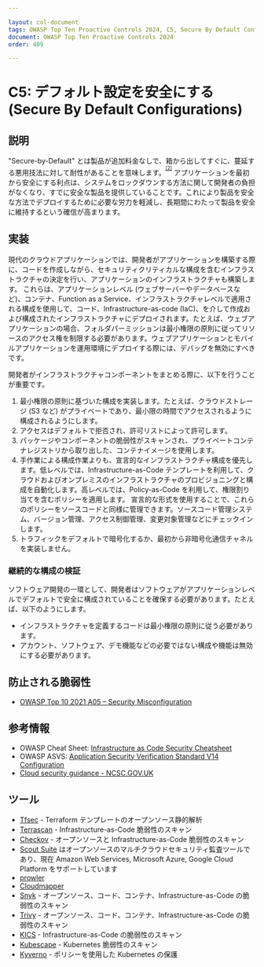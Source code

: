 ```yaml
---

layout: col-document
tags: OWASP Top Ten Proactive Controls 2024, C5, Secure By Default Configurations
document: OWASP Top Ten Proactive Controls 2024
order: 409

---
```


# C5: デフォルト設定を安全にする (Secure By Default Configurations)

## 説明

"Secure-by-Default" とは製品が追加料金なしで、箱から出してすぐに、蔓延する悪用技法に対して耐性があることを意味します。<sup><sup>[\[2\]](#footnote-2)</sup></sup> アプリケーションを最初から安全にする利点は、システムをロックダウンする方法に関して開発者の負担がなくなり、すでに安全な製品を提供していることです。これにより製品を安全な方法でデプロイするために必要な労力を軽減し、長期間にわたって製品を安全に維持するという確信が高まります。

## 実装

現代のクラウドアプリケーションでは、開発者がアプリケーションを構築する際に、コードを作成しながら、セキュリティクリティカルな構成を含むインフラストラクチャの決定を行い、アプリケーションのインフラストラクチャも構築します。
これらは、アプリケーションレベル (ウェブサーバーやデータベースなど)、コンテナ、Function as a Service、インフラストラクチャレベルで適用される構成を使用して、コード、Infrastructure-as-code (IaC)、を介して作成および構成されたインフラストラクチャにデプロイされます。たとえば、ウェブアプリケーションの場合、フォルダパーミッションは最小権限の原則に従ってリソースのアクセス権を制限する必要があります。ウェブアプリケーションとモバイルアプリケーションを運用環境にデプロイする際には、デバッグを無効にすべきです。

開発者がインフラストラクチャコンポーネントをまとめる際に、以下を行うことが重要です。
1. 最小権限の原則に基づいた構成を実装します。たとえば、クラウドストレージ (S3 など) がプライベートであり、最小限の時間でアクセスされるように構成されるようにします。
2. アクセスはデフォルトで拒否され、許可リストによって許可します。
3. パッケージやコンポーネントの脆弱性がスキャンされ、プライベートコンテナレジストリから取り出した、コンテナイメージを使用します。
4. 手作業による構成作業よりも、宣言的なインフラストラクチャ構成を優先します。低レベルでは、Infrastructure-as-Code テンプレートを利用して、クラウドおよびオンプレミスのインフラストラクチャのプロビジョニングと構成を自動化します。高レベルでは、Policy-as-Code を利用して、権限割り当てを含むポリシーを適用します。
    宣言的な形式を使用することで、これらのポリシーをソースコードと同様に管理できます。ソースコード管理システム、バージョン管理、アクセス制御管理、変更対象管理などにチェックインします。
5. トラフィックをデフォルトで暗号化するか、最初から非暗号化通信チャネルを実装しません。

### 継続的な構成の検証

ソフトウェア開発の一環として、開発者はソフトウェアがアプリケーションレベルでデフォルトで安全に構成されていることを確保する必要があります。たとえば、以下のようにします。

- インフラストラクチャを定義するコードは最小権限の原則に従う必要があります。
- アカウント、ソフトウェア、デモ機能などの必要ではない構成や機能は無効にする必要があります。

## 防止される脆弱性

- [OWASP Top 10 2021 A05 – Security Misconfiguration](https://owasp.org/Top10/A05_2021-Security_Misconfiguration/)

## 参考情報

- OWASP Cheat Sheet: [Infrastructure as Code Security Cheatsheet](https://cheatsheetseries.owasp.org/cheatsheets/Infrastructure_as_Code_Security_Cheat_Sheet.html)
- OWASP ASVS: [Application Security Verification Standard V14 Configuration](https://github.com/OWASP/ASVS/blob/master/5.0/en/0x22-V14-Config.md)
- [Cloud security guidance - NCSC.GOV.UK](https://www.ncsc.gov.uk/collection/cloud-security)

## ツール

- [Tfsec](https://github.com/aquasecurity/tfsec) - Terraform テンプレートのオープンソース静的解析
- [Terrascan](https://github.com/accurics/terrascan) - Infrastructure-as-Code 脆弱性のスキャン
- [Checkov](https://github.com/bridgecrewio/checkov) - オープンソースと Infrastructure-as-Code 脆弱性のスキャン
- [Scout Suite](https://github.com/nccgroup/ScoutSuite) はオープンソースのマルチクラウドセキュリティ監査ツールであり、現在 Amazon Web Services, Microsoft Azure, Google Cloud Platform をサポートしています
- [prowler](https://github.com/toniblyx/prowler)
- [Cloudmapper](https://github.com/duo-labs/cloudmapper)
- [Snyk](https://github.com/snyk/cli) - オープンソース、コード、コンテナ、Infrastructure-as-Code の脆弱性のスキャン
- [Trivy](https://github.com/aquasecurity/trivy) - オープンソース、コード、コンテナ、Infrastructure-as-Code の脆弱性のスキャン
- [KICS](https://github.com/Checkmarx/kics) - Infrastructure-as-Code の脆弱性のスキャン
- [Kubescape](https://github.com/kubescape/kubescape) - Kubernetes 脆弱性のスキャン
- [Kyverno](https://kyverno.io/docs/security/) - ポリシーを使用した Kubernetes の保護
